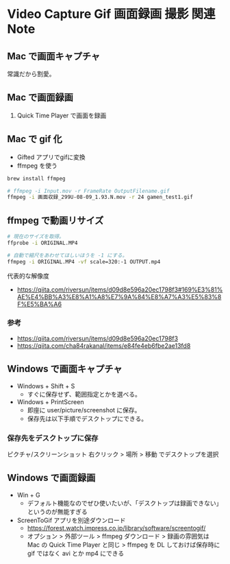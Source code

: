 Video Capture Gif 画面録画 撮影 関連 Note
===

## Mac で画面キャプチャ

常識だから割愛。

## Mac で画面録画

1. Quick Time Player で画面を録画

## Mac で gif 化

- Gifted アプリでgifに変換
- ffmpeg を使う

```bash
brew install ffmpeg

# ffmpeg -i Input.mov -r FrameRate OutputFilename.gif
ffmpeg -i 画面収録_299U-08-09_1.93.N.mov -r 24 gamen_test1.gif
```

## ffmpeg で動画リサイズ

```bash
# 現在のサイズを取得。
ffprobe -i ORIGINAL.MP4

# 自動で縮尺をあわせてほしいほうを -1 にする。
ffmpeg -i ORIGINAL.MP4 -vf scale=320:-1 OUTPUT.mp4
```

代表的な解像度

- https://qiita.com/riversun/items/d09d8e596a20ec1798f3#169%E3%81%AE%E4%BB%A3%E8%A1%A8%E7%9A%84%E8%A7%A3%E5%83%8F%E5%BA%A6

### 参考

- https://qiita.com/riversun/items/d09d8e596a20ec1798f3
- https://qiita.com/cha84rakanal/items/e84fe4eb6fbe2ae13fd8


## Windows で画面キャプチャ

- Windows + Shift + S
    - すぐに保存せず、範囲指定とかを選べる。
- Windows + PrintScreen
    - 即座に user/picture/screenshot に保存。
    - 保存先は以下手順でデスクトップにできる。

### 保存先をデスクトップに保存

ピクチャ/スクリーンショット 右クリック > 場所 > 移動 でデスクトップを選択

## Windows で画面録画

- Win + G
    - デフォルト機能なのでぜひ使いたいが、「デスクトップは録画できない」というのが無能すぎる
- ScreenToGif アプリを別途ダウンロード
    - https://forest.watch.impress.co.jp/library/software/screentogif/
    - オプション > 外部ツール > ffmpeg ダウンロード > 録画の雰囲気は Mac の Quick Time Player と同じ > ffmpeg を DL しておけば保存時に gif ではなく avi とか mp4 にできる

